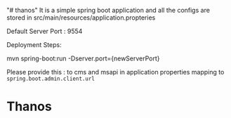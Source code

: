 "# thanos" 
It is a simple spring boot application and all the configs are stored in src/main/resources/application.propteries

Default Server Port : 9554 

Deployment Steps:

mvn spring-boot:run -Dserver.port={newServerPort}


Please provide this <serverurl>:<serverport> to cms and msapi in application properties mapping to `spring.boot.admin.client.url`
# Thanos
